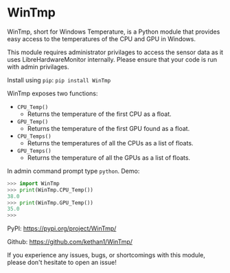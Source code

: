 # WinTmp

WinTmp, short for Windows Temperature, is a Python module that provides easy access to the temperatures of the CPU and GPU in Windows.

This module requires administrator privilages to access the sensor data as it uses LibreHardwareMonitor internally. Please ensure that your code is run with admin privilages.

Install using `pip`:
`pip install WinTmp`

WinTmp exposes two functions:

- `CPU_Temp()`
  - Returns the temperature of the first CPU as a float.
- `GPU_Temp()`
  - Returns the temperature of the first GPU found as a float.
- `CPU_Temps()`
  - Returns the temperatures of all the CPUs as a list of floats.
- `GPU_Temps()`
  - Returns the temperature of all the GPUs as a list of floats.

In admin command prompt type `python`.
Demo:

```python
>>> import WinTmp
>>> print(WinTmp.CPU_Temp())
38.0
>>> print(WinTmp.GPU_Temp())
35.0
>>>
```

PyPI: https://pypi.org/project/WinTmp/

Github: https://github.com/kethan1/WinTmp/

If you experience any issues, bugs, or shortcomings with this module, please don't hesitate to open an issue!
